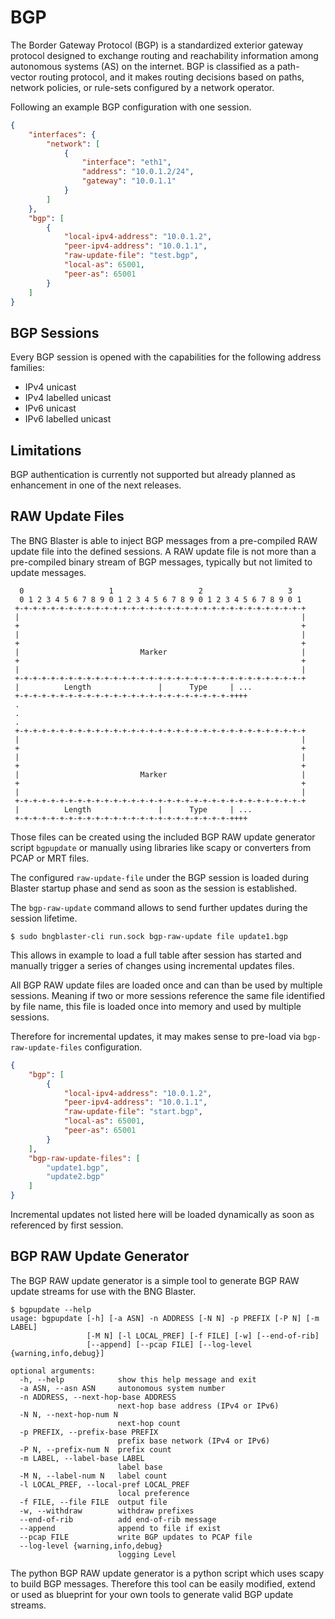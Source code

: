 # BGP

The Border Gateway Protocol (BGP) is a standardized exterior gateway protocol
designed to exchange routing and reachability information among autonomous systems
(AS) on the internet. BGP is classified as a path-vector routing protocol, and it 
makes routing decisions based on paths, network policies, or rule-sets configured 
by a network operator.

Following an example BGP configuration with one session.

```json
{
    "interfaces": {
        "network": [
            {
                "interface": "eth1",
                "address": "10.0.1.2/24",
                "gateway": "10.0.1.1"
            }
        ]
    },
    "bgp": [
        {
            "local-ipv4-address": "10.0.1.2",
            "peer-ipv4-address": "10.0.1.1",
            "raw-update-file": "test.bgp",
            "local-as": 65001,
            "peer-as": 65001
        }
    ]
}
```

## BGP Sessions

Every BGP session is opened with the capabilities for the following
address families:

+ IPv4 unicast
+ IPv4 labelled unicast
+ IPv6 unicast
+ IPv6 labelled unicast

## Limitations

BGP authentication is currently not supported but already 
planned as enhancement in one of the next releases. 

## RAW Update Files

The BNG Blaster is able to inject BGP messages from a pre-compiled 
RAW update file into the defined sessions. A RAW update file is not
more than a pre-compiled binary stream of BGP messages, typically
but not limited to update messages.

```text
  0                   1                   2                   3
  0 1 2 3 4 5 6 7 8 9 0 1 2 3 4 5 6 7 8 9 0 1 2 3 4 5 6 7 8 9 0 1
 +-+-+-+-+-+-+-+-+-+-+-+-+-+-+-+-+-+-+-+-+-+-+-+-+-+-+-+-+-+-+-+-+
 |                                                               |
 +                                                               +
 |                                                               |
 +                                                               +
 |                           Marker                              |
 +                                                               +
 |                                                               |
 +-+-+-+-+-+-+-+-+-+-+-+-+-+-+-+-+-+-+-+-+-+-+-+-+-+-+-+-+-+-+-+-+
 |          Length               |      Type     | ...
 +-+-+-+-+-+-+-+-+-+-+-+-+-+-+-+-+-+-+-+-+-+-+-+-++++
 .
 .
 .
 +-+-+-+-+-+-+-+-+-+-+-+-+-+-+-+-+-+-+-+-+-+-+-+-+-+-+-+-+-+-+-+-+
 |                                                               |
 +                                                               +
 |                                                               |
 +                                                               +
 |                           Marker                              |
 +                                                               +
 |                                                               |
 +-+-+-+-+-+-+-+-+-+-+-+-+-+-+-+-+-+-+-+-+-+-+-+-+-+-+-+-+-+-+-+-+
 |          Length               |      Type     | ...
 +-+-+-+-+-+-+-+-+-+-+-+-+-+-+-+-+-+-+-+-+-+-+-+-++++
```

Those files can be created using the included BGP RAW update generator
script `bgpupdate` or manually using libraries like scapy or converters
from PCAP or MRT files. 

The configured `raw-update-file` under the BGP session is loaded 
during Blaster startup phase and send as soon as the session is 
established. 

The `bgp-raw-update` command allows to send further updates during
the session lifetime.

`$ sudo bngblaster-cli run.sock bgp-raw-update file update1.bgp`

This allows in example to load a full table after session has
started and manually trigger a series of changes using incremental
updates files.

All BGP RAW update files are loaded once and can than be used by 
multiple sessions. Meaning if two or more sessions reference the 
same file identified by file name, this file is loaded once into 
memory and used by multiple sessions. 

Therefore for incremental updates, it may makes sense to pre-load
via `bgp-raw-update-files` configuration. 

```json
{
    "bgp": [
        {
            "local-ipv4-address": "10.0.1.2",
            "peer-ipv4-address": "10.0.1.1",
            "raw-update-file": "start.bgp",
            "local-as": 65001,
            "peer-as": 65001
        }
    ],
    "bgp-raw-update-files": [
        "update1.bgp",
        "update2.bgp"
    ]
}
```

Incremental updates not listed here will be loaded dynamically as soon
as referenced by first session.

## BGP RAW Update Generator

The BGP RAW update generator is a simple tool to generate BGP RAW update
streams for use with the BNG Blaster. 

```text
$ bgpupdate --help
usage: bgpupdate [-h] [-a ASN] -n ADDRESS [-N N] -p PREFIX [-P N] [-m LABEL]
                 [-M N] [-l LOCAL_PREF] [-f FILE] [-w] [--end-of-rib]
                 [--append] [--pcap FILE] [--log-level {warning,info,debug}]

optional arguments:
  -h, --help            show this help message and exit
  -a ASN, --asn ASN     autonomous system number
  -n ADDRESS, --next-hop-base ADDRESS
                        next-hop base address (IPv4 or IPv6)
  -N N, --next-hop-num N
                        next-hop count
  -p PREFIX, --prefix-base PREFIX
                        prefix base network (IPv4 or IPv6)
  -P N, --prefix-num N  prefix count
  -m LABEL, --label-base LABEL
                        label base
  -M N, --label-num N   label count
  -l LOCAL_PREF, --local-pref LOCAL_PREF
                        local preference
  -f FILE, --file FILE  output file
  -w, --withdraw        withdraw prefixes
  --end-of-rib          add end-of-rib message
  --append              append to file if exist
  --pcap FILE           write BGP updates to PCAP file
  --log-level {warning,info,debug}
                        logging Level
```

The python BGP RAW update generator is a python script which uses
scapy to build BGP messages. Therefore this tool can be easily 
modified, extend or used as blueprint for your own tools to generate
valid BGP update streams. 
